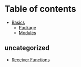 # Table of contents

* [Basics](README.md)
  * [Package](basics/package.md)
  * [Modules](basics/modules.md)

## uncategorized

* [Receiver Functions](uncategorized/receiver-functions.md)
